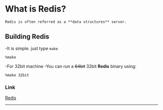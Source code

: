# What is Redis?

	Redis is often referred as a **data structures** server.

## Building Redis

-It is simple. just type `make`

`%make`

-For 32bit machine
	-You can run a ~~64bit~~ 32bit **Redis** binary using:

`%make 32bit`

### Link

[Redis](https//redis.io)

* * *
